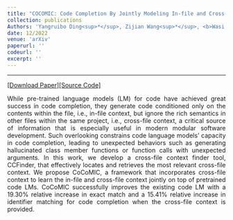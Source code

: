 ```yaml
---
title: "COCOMIC: Code Completion By Jointly Modeling In-file and Cross-file Context"
collection: publications
Authors: 'Yangruibo Ding<sup>*</sup>, Zijian Wang<sup>*</sup>, <b>Wasi Uddin Ahmad</b><sup>*</sup>, Murali Krishna Ramanathan, Ramesh Nallapati, Parminder Bhatia, Dan Roth, and Bing Xiang.'
date: 12/2022
venue: 'arXiv'
paperurl: ''
codeurl: ''
excerpt: ''
---
```

---
<a href='' target="_blank">[Download Paper]</a><a href='' target="_blank">[Source Code]</a>

<p align="justify">
While pre-trained language models (LM) for code have achieved great success in code completion, they generate code conditioned only on the contents 
  within the file, i.e., in-file context, but ignore the rich semantics in other files within the same project, i.e., cross-file context, a critical source of information that is 
  especially useful in modern modular software development. Such overlooking constrains code language models’ capacity in code completion, leading to 
  unexpected behaviors such as generating hallucinated class member functions or function calls with unexpected arguments. In this work, we develop a 
  cross-file context finder tool, CCFinder, that effectively locates and retrieves the most relevant cross-file context. We propose CoCoMIC, a framework 
  that incorporates cross-file context to learn the in-file and cross-file context jointly on top of pretrained code LMs. CoCoMIC successfully improves the 
  existing code LM with a 19.30% relative increase in exact match and a 15.41% relative increase in identifier matching for code completion when the 
  cross-file context is provided. 
</p>
